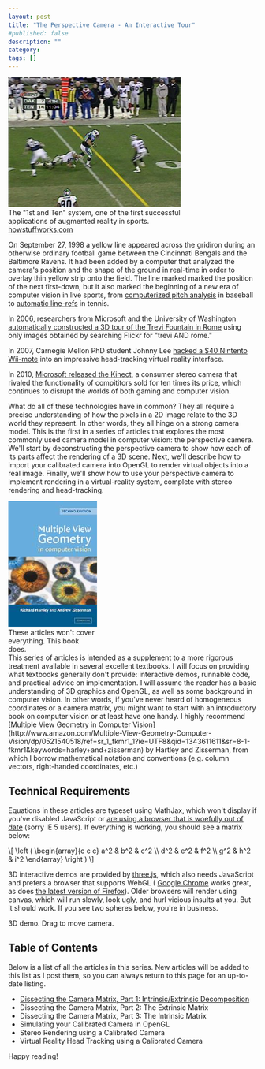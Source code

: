```yaml
---
layout: post
title: "The Perspective Camera - An Interactive Tour"
#published: false
description: ""
category: 
tags: []
---
```


<div class='context-img' style='width:350px'>
<img src='/img/1st_and_ten.jpg' />
<div class='caption'>The "1st and Ten" system, one of the first successful applications of augmented reality in sports.
<div class='credit'><a href="http://www.howstuffworks.com/first-down-line.htm">howstuffworks.com</a></div>
</div>
</div>

On September 27, 1998 a yellow line appeared across the gridiron during an otherwise ordinary football game between the Cincinnati Bengals and the Baltimore Ravens.  It had been added by a computer that analyzed the camera's position and the shape of the ground in real-time in order to overlay thin yellow strip onto the field.  The line marked marked the position of the next first-down, but it also marked the beginning of a new era of computer vision in live sports, from [computerized pitch analysis](http://www.youtube.com/watch?v=p-y7N-giirQ) in baseball to [automatic line-refs](http://www.youtube.com/watch?v=Cgeb61VIKvo) in tennis.  

In 2006, researchers from Microsoft and the University of Washington [automatically constructed a 3D tour of the Trevi Fountain in Rome](http://www.youtube.com/watch?v=IgBQCoEfiMs) using only images obtained by searching Flickr for "trevi AND rome."

In 2007, Carnegie Mellon PhD student Johnny Lee [hacked a $40 Nintento Wii-mote](http://www.youtube.com/watch?v=Jd3-eiid-Uw) into an impressive head-tracking virtual reality interface.

In 2010, [Microsoft released the Kinect](http://en.wikipedia.org/wiki/Kinect), a consumer stereo camera that rivaled the functionality of compititors sold for ten times its price, which continues to disrupt the worlds of both gaming and computer vision.

What do all of these technologies have in common?  They all require a precise understanding of how the pixels in a 2D image relate to the 3D world they represent.  In other words, they all hinge on a strong camera model.  This is the first in a series of articles that explores the most commonly used camera model in computer vision: the perspective camera.  We'll start by deconstructing the perspective camera to show how each of its parts affect the rendering of a 3D scene.  Next, we'll describe how to import your calibrated camera into OpenGL to render virtual objects into a real image.  Finally, we'll show how to use your perspective camera to implement rendering in a virtual-reality system, complete with stereo rendering and head-tracking.

<!--more-->

<div class='context-img' style='width:180px'>
    <a href="http://www.robots.ox.ac.uk/~vgg/hzbook/">
    <img src='/img/h_and_z.jpg' />
    </a>
    <div class='caption'>
        These articles won't cover everything.  This book does.
    </div>
</div>
This series of articles is intended as a supplement to a more rigorous treatment available in several excellent textbooks.  I will focus on providing what textbooks generally don't provide: interactive demos, runnable code, and practical advice on implementation.    I will assume the reader has a basic understanding of 3D graphics and OpenGL, as well as some background in computer vision.  In other words, if you've never heard of homogeneous coordinates or a camera matrix, you might want to start with an introductory book on computer vision or at least have one handy.  I highly recommend [Multiple View Geometry in Computer Vision](http://www.amazon.com/Multiple-View-Geometry-Computer-Vision/dp/0521540518/ref=sr_1_fkmr1_1?ie=UTF8&qid=1343611611&sr=8-1-fkmr1&keywords=harley+and+zisserman) by Hartley and Zisserman, from which I borrow mathematical notation and conventions (e.g. column vectors, right-handed coordinates, etc.)

Technical Requirements
-----------------------

Equations in these articles are typeset using MathJax, which won't display if you've disabled JavaScript or [are using a browser that is woefully out of date](http://www.mathjax.org/resources/browser-compatibility/) (sorry IE 5 users).  If everything is working, you should see a matrix below:

<div>
\[
\left (
\begin{array}{c c c}
a^2 &  b^2 & c^2 \\
d^2 &  e^2 & f^2 \\
g^2 &  h^2 & i^2
\end{array}
\right )
\]
</div>

3D interactive demos are provided by [three.js](https://github.com/mrdoob/three.js/), which also needs JavaScript and prefers a browser that supports WebGL ( [Google Chrome](http://google.com/chrome) works great, as does [the latest version of Firefox](http://www.mozilla.org/en-US/firefox/fx/#desktop)).  Older browsers will render using canvas, which will run slowly, look ugly, and hurl vicious insults at you.  But it should work.   If you see two spheres below, you're in business.

<script>

    requestAnimFrame = (function(){
      return  window.requestAnimationFrame       || 
              window.webkitRequestAnimationFrame || 
              window.mozRequestAnimationFrame    || 
              window.oRequestAnimationFrame      || 
              window.msRequestAnimationFrame     || 
              function( callback ){
                window.setTimeout(callback, 1000 / 60);
              };
    })();

    var $container;
    var mouseDX = 0, mouseDY = 0;
    var mouseDownX, mouseDownY;
    var x0, y0, s, fx, fy;
    var rot_y, tx, ty, tz;

    // set the scene size
    var WIDTH = 400,
      HEIGHT = 300;

    // set some camera attributes
    var VIEW_ANGLE = 45,
      ASPECT = WIDTH / HEIGHT,
      NEAR = 0.1,
      FAR = 10000;

    // get the DOM element to attach to
    // - assume we've got jQuery to hand

    // create a WebGL renderer, camera
    // and a scene
    var renderer = new THREE.WebGLRenderer();
//            var renderer = new THREE.CanvasRenderer();

    moveParameter = moveCameraCenter;
    //moveParameter = moveCameraPP;
    //moveParameter = zoomCamera;

    var default_focal = HEIGHT / 2 / Math.tan(VIEW_ANGLE * Math.PI / 360);
    var camera =
      new THREE.CalibratedCamera(
        default_focal, default_focal,
        0, 0,
        0,
        WIDTH,
        HEIGHT,
        NEAR,
        FAR);

    var scene = new THREE.Scene();

    // add the camera to the scene
    scene.add(camera);

    // the camera starts at 0,0,0
    // so pull it back
    camera.position.z = 300;

    // start the renderer
    renderer.setSize(WIDTH, HEIGHT);

    // set up the sphere vars
    var radius = 50,
        segments = 16,
        rings = 16;

    // create the sphere's material
    var sphereMaterial =
      new THREE.MeshLambertMaterial(
        {
          color: 0xCC0000
        });

    var sphere2Material =
      new THREE.MeshLambertMaterial(
        {
          color: 0x00CC00
        });

    var sphere = new THREE.Mesh(

      new THREE.SphereGeometry(
        radius,
        segments,
        rings),

      sphereMaterial);

    var sphere2 = new THREE.Mesh(

      new THREE.SphereGeometry(
        radius,
        segments,
        rings),

      sphere2Material);

    sphere2.position.z -= 100;
    sphere2.position.x -= 100;

    // add the sphere to the scene
    scene.add(sphere);
    scene.add(sphere2);

    // create a point light
    var pointLight =
      new THREE.PointLight(0xFFFFFF);

    // set its position
    pointLight.position.x = 10;
    pointLight.position.y = 50;
    pointLight.position.z = 130;

    // add to the scene
    scene.add(pointLight);

    function onMouseDown(event)
    {
        $(document).mousemove(onMouseMove);
        $(document).mouseup(onMouseUp);
        $(document).mouseout(onMouseOut);

        mouseDownX = event.screenX;
        mouseDownY = event.screenY;
    }

    function onMouseMove(event)
    {
        var mouseX = event.screenX;
        var mouseY = event.screenY;
        
        var mouseDX = mouseX - mouseDownX;
        var mouseDY = mouseY - mouseDownY;

        moveParameter(mouseDX, mouseDY);
        render();
    }


    function onMouseOut(event)
    {
        removeListeners();
    }

    function onMouseUp(event)
    {
        removeListeners();
    }

    function removeListeners()
    {
        $(document).unbind( 'mousemove');
        $(document).unbind( 'mouseup');
        $(document).unbind( 'mouseout');
    }

    function onTouchStart(event)
    {
        if ( event.touches.length == 1 ) {

            event.preventDefault();

            mouseDownX = event.touches[ 0 ].pageX;
            mouseDownY = event.touches[ 0 ].pageY;
        }
    }

    function onTouchMove(event)
    {
        if ( event.touches.length == 1 ) {

            event.preventDefault();

            var mouseX = event.touches[ 0 ].pageX;
            var mouseY = event.touches[ 0 ].pageY;

            var mouseDX = mouseX - mouseDownX;
            var mouseDY = mouseY - mouseDownY;

            moveParameter(mouseDX, mouseDY);
            render();
        }
    }

    function zoomCamera(param1, param2)
    {
        camera.fx = default_focal + 2*param2;
        camera.fy = default_focal + 2*param2;
        camera.s = -2*param1;
        camera.updateProjectionMatrix();
    }

    // move camera's principal point
    function moveCameraPP(param1, param2)
    {
        camera.x0 = param1;
        camera.y0 = -param2;
        camera.updateProjectionMatrix();
    }

    function moveCameraCenter(param1, param2)
    {
        camera.position.x =  param1;
        camera.position.y = -param2;
    }

    function animLoop() 
    {
        requestAnimFrame(animLoop);
        render();
    }

    function render()
    {
        renderer.render(scene, camera);
    }


    // attach the render-supplied DOM element
    $(document).ready(function(){
        $container = $('#3d_container');
        $container.prepend(renderer.domElement);

        $container.mousedown(onMouseDown);
        $container.bind( 'touchstart', onTouchStart);
        $container.bind( 'touchmove', onTouchMove);

        render();
    });

</script>


<div class="demo_3d">
    <div id="3d_container" >
    </div>
    <div class="caption">3D demo.  Drag to move camera. </div>
</div>

Table of Contents
--------------------

Below is a list of all the articles in this series.  New articles will be added to this list as I post them, so you can always return to this page for an up-to-date listing.

* [Dissecting the Camera Matrix, Part 1: Intrinsic/Extrinsic Decomposition](2012/08/05/dissecting-the-camera-matrix-part-1/)
* Dissecting the Camera Matrix, Part 2: The Extrinsic Matrix
* Dissecting the Camera Matrix, Part 3: The Intrinsic Matrix
* Simulating your Calibrated Camera in OpenGL
* Stereo Rendering using a Calibrated Camera
* Virtual Reality Head Tracking using a Calibrated Camera
<!--
* Pixel-perfect Backprojected Textures
* Rendering a Pixel-Perfect Image Plane
-->

Happy reading!
